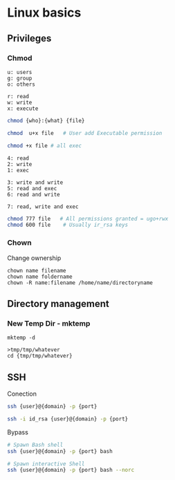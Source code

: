 # Linux basics

## Privileges

### Chmod

```
u: users
g: group
o: others
```

```
r: read
w: write
x: execute
```

```bash
chmod {who}:{what} {file}

chmod  u+x file   # User add Executable permission

chmod +x file # all exec
```



```
4: read
2: write
1: exec

3: write and write
5: read and exec
6: read and write

7: read, write and exec
```

```bash
chmod 777 file   # All permissions granted = ugo+rwx
chmod 600 file    # Usually ir_rsa keys
```

### Chown

Change ownership

```
chown name filename
chown name foldername
chown -R name:filename /home/name/directoryname
```



## Directory management

### New Temp Dir  - mktemp

```
mktemp -d

>tmp/tmp/whatever
cd {tmp/tmp/whatever}
```

## SSH

Conection

```bash
ssh {user}@{domain} -p {port}

ssh -i id_rsa {user}@{domain} -p {port}
```

Bypass

```bash
# Spawn Bash shell
ssh {user}@{domain} -p {port} bash

# Spawn interactive Shell
ssh {user}@{domain} -p {port} bash --norc
```



